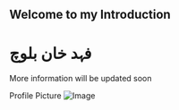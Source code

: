 ## Welcome to my Introduction

# فہد خان بلوچ

More information will be updated soon

Profile Picture
![Image](https://scontent.flhe2-2.fna.fbcdn.net/v/t1.0-9/90514474_589386708315881_2709257914253574144_o.jpg?_nc_cat=100&ccb=2&_nc_sid=09cbfe&_nc_eui2=AeHa1rFk1HWcXntMwReZS2Wsl2pQQDDDr-yXalBAMMOv7IsBClscSHyuHnUjEHtby_kzlfix6anWNNBP5Tb5hKHF&_nc_ohc=kCNAE4gwxXYAX-SymvT&_nc_ht=scontent.flhe2-2.fna&oh=36c59c296ffe06a815a713ec04ff0297&oe=5FC9E365)
```
